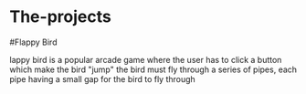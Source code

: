 # The-projects
#Flappy Bird

lappy bird is a popular arcade game where the user has to click a button which make the bird "jump" the bird must fly through a series of pipes, each pipe
having a small gap for the bird to fly through

